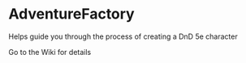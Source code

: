 # AdventureFactory
Helps guide you through the process of creating a DnD 5e character

Go to the Wiki for details

